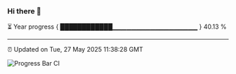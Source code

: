 ### Hi there 👋

⏳ Year progress { ████████████▁▁▁▁▁▁▁▁▁▁▁▁▁▁▁▁▁▁ } 40.13 %

---

⏰ Updated on Tue, 27 May 2025 11:38:28 GMT

![Progress Bar CI](https://github.com/IshwaranRudhara/GIT-ACTION/workflows/Progress%20Bar%20CI/badge.svg)
